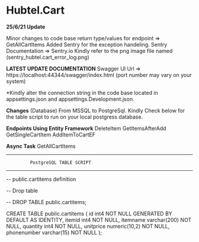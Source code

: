 # Hubtel.Cart
**25/6/21 Update**

Minor changes to code base return type/values for endpoint => GetAllCartItems
Added Sentry for the exception handeling.
Sentry Documentation => Sentry.io
Kindly refer to the png image file named (sentry_hubtel.cart_error_log.png)


**LATEST UPDATE DOCUMENTATION**
Swagger UI Url => https://localhost:44344/swagger/index.html
(port number may vary on your system)

*Kindly alter the connection string in the code base located 
in appsettings.json and appsettings.Development.json.

**Changes**
(Database)
From MSSQL to PostgreSql.
Kindly Check below for the table script to run on your local
postgress database.


**Endpoints Using Entity Framework** 
DeleteItem
GetItemsAfterAdd
GetSingleCartItem
AddItemToCartEF

**Async Task**
GetAllCartItems



****************************************************
             PostgreSQL TABLE SCRIPT
****************************************************
-- public.cartitems definition

-- Drop table

-- DROP TABLE public.cartitems;

CREATE TABLE public.cartitems (
	id int4 NOT NULL GENERATED BY DEFAULT AS IDENTITY,
	itemid int4 NOT NULL,
	itemname varchar(200) NOT NULL,
	quantity int4 NOT NULL,
	unitprice numeric(10,2) NOT NULL,
	phonenumber varchar(15) NOT NULL
);
